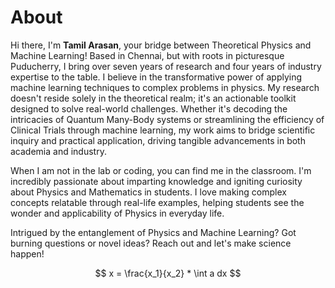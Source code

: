 # About

Hi there, I'm **Tamil Arasan**, your bridge between Theoretical Physics and Machine Learning! Based in Chennai, but with  roots in picturesque Puducherry, I bring over seven years of research  and four years of industry expertise to the table. I believe in the  transformative power of applying machine learning techniques to complex  problems in physics. My research doesn't reside solely in the  theoretical realm; it's an actionable toolkit designed to solve  real-world challenges. Whether it's decoding the intricacies of Quantum Many-Body systems or streamlining the efficiency of Clinical Trials  through machine learning, my work aims to bridge scientific inquiry and  practical application, driving tangible advancements in both academia  and industry.

When I am not in the lab or coding, you can find me in the classroom. I'm incredibly passionate about imparting knowledge  and igniting curiosity about Physics and Mathematics in students. I love making complex concepts relatable through real-life examples, helping  students see the wonder and applicability of Physics in everyday life.

Intrigued by the entanglement of Physics and Machine Learning? Got burning  questions or novel ideas? Reach out and let's make science happen!




$$
x = \frac{x_1}{x_2} * \int a dx
$$
